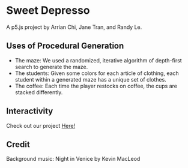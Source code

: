 # Sweet Depresso
A p5.js project by Arrian Chi, Jane Tran, and Randy Le. <br/>

## Uses of Procedural Generation
- The maze: We used a randomized, iterative algorithm of depth-first search to generate the maze. <br/>
- The students: Given some colors for each article of clothing, each student within a generated maze has a unique set of clothes. <br/>
- The coffee: Each time the player restocks on coffee, the cups are stacked differently. <br/>

## Interactivity
Check out our project [Here!](https://dinoplane.github.io/cmpm147-depresso/) <br/>

## Credit
Background music: Night in Venice by Kevin MacLeod